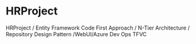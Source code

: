 # HRProject
 HRProject / Entity Framework Code First Approach / N-Tier Architecture / Repository Design Pattern /WebUI/Azure Dev Ops TFVC
